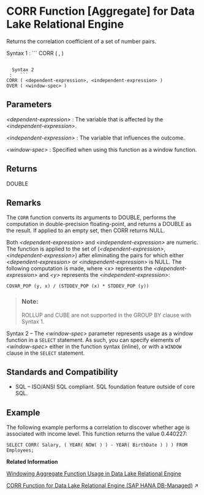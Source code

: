 <!-- loioa53fefea84f21015a7ac9e118cc9795c -->

# CORR Function \[Aggregate\] for Data Lake Relational Engine

Returns the correlation coefficient of a set of number pairs.



 Syntax 1
 :   ```
CORR ( <dependent-expression>, <independent-expression> )
```

  Syntax 2
 :   ```
CORR ( <dependent-expression>, <independent-expression> )
OVER ( <window-spec> )
```

 

<a name="loioa53fefea84f21015a7ac9e118cc9795c__CORR_parm1"/>

## Parameters

 *<dependent-expression\>*
 :   The variable that is affected by the *<independent-expression\>*.

  *<independent-expression\>*
 :   The variable that influences the outcome.

  *<window-spec\>*
 :   Specified when using this function as a window function.

 

<a name="loioa53fefea84f21015a7ac9e118cc9795c__CORR_retunrs1"/>

## Returns

DOUBLE



<a name="loioa53fefea84f21015a7ac9e118cc9795c__CORR_remarks1"/>

## Remarks

The `CORR` function converts its arguments to DOUBLE, performs the computation in double-precision floating-point, and returns a DOUBLE as the result. If applied to an empty set, then CORR returns NULL.

Both *<dependent-expression\>* and *<independent-expression\>* are numeric. The function is applied to the set of \(*<dependent-expression\>*, *<independent-expression\>*\) after eliminating the pairs for which either *<dependent-expression\>* or *<independent-expression\>* is NULL. The following computation is made, where *<x\>* represents the *<dependent-expression\>* and *<y\>* represents the *<independent-expression\>*:

```
COVAR_POP (y, x) / (STDDEV_POP (x) * STDDEV_POP (y))
```

> ### Note:  
> ROLLUP and CUBE are not supported in the GROUP BY clause with Syntax 1.

Syntax 2 – The *<window-spec\>* parameter represents usage as a window function in a `SELECT` statement. As such, you can specify elements of *<window-spec\>* either in the function syntax \(inline\), or with a `WINDOW` clause in the `SELECT` statement.



<a name="loioa53fefea84f21015a7ac9e118cc9795c__CORR_standards1"/>

## Standards and Compatibility

-   SQL – ISO/ANSI SQL compliant. SQL foundation feature outside of core SQL.



<a name="loioa53fefea84f21015a7ac9e118cc9795c__CORR_examples1"/>

## Example

The following example performs a correlation to discover whether age is associated with income level. This function returns the value 0.440227:

```
SELECT CORR( Salary, ( YEAR( NOW( ) ) - YEAR( BirthDate ) ) ) FROM Employees;
```

**Related Information**  


[Windowing Aggregate Function Usage in Data Lake Relational Engine](windowing-aggregate-function-usage-in-data-lake-relational-engine-a527f35.md "A major feature of the ISO/ANSI SQL extensions for OLAP is a construct called a window.")

[CORR Function for Data Lake Relational Engine (SAP HANA DB-Managed)](https://help.sap.com/viewer/a898e08b84f21015969fa437e89860c8/2023_1_QRC/en-US/ea68d7a3796040bf9adb352e0756650e.html "Returns the correlation coefficient of a set of number pairs.") :arrow_upper_right:

